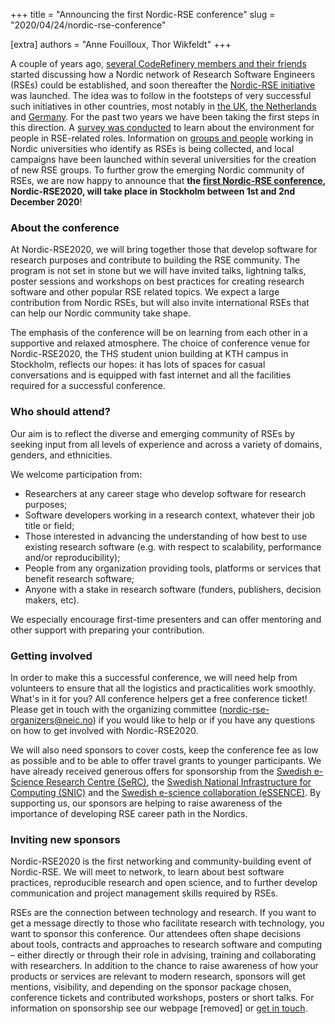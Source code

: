 +++
title = "Announcing the first Nordic-RSE conference"
slug = "2020/04/24/nordic-rse-conference"

[extra]
authors = "Anne Fouilloux, Thor Wikfeldt"
+++

A couple of years ago, [several CodeRefinery members and their
friends](https://neic.no/news/2018/05/04/building-a-community/)
started discussing how a Nordic network of Research Software Engineers
(RSEs) could be established, and soon thereafter the [Nordic-RSE
initiative](https://nordic-rse.org/) was launched. The idea was to
follow in the footsteps of very successful such initiatives in other
countries, most notably in [the UK](https://society-rse.org/), [the
Netherlands](http://nl-rse.org/) and
[Germany](http://www.de-rse.org/de/index.html). For the past two years
we have been taking the first steps in this direction. A [survey was
conducted](https://github.com/nordic-rse/RSE_intro_survey/blob/master/analysis/results_nordics_2018_narrative.ipynb)
to learn about the environment for people in RSE-related
roles. Information on [groups and people](https://nordic-rse.org/communities/map/)
working in Nordic universities who identify as RSEs is being
collected, and local campaigns have been launched within several
universities for the creation of new RSE groups. To further grow the
emerging Nordic community of RSEs, we are now happy to announce that
**the [first Nordic-RSE conference](https://nordic-rse.org/events/conference/),
Nordic-RSE2020, will take place in Stockholm between 1st and 2nd
December 2020**!


### About the conference

At Nordic-RSE2020, we will bring together those that develop software
for research purposes and contribute to building the RSE
community. The program is not set in stone but we will have invited
talks, lightning talks, poster sessions and workshops on best
practices for creating research software and other popular RSE related
topics. We expect a large contribution from Nordic RSEs, but will also
invite international RSEs that can help our Nordic community take
shape.

The emphasis of the conference will be on learning from each other in
a supportive and relaxed atmosphere. The choice of conference venue
for Nordic-RSE2020, the THS student union building at KTH campus in
Stockholm, reflects our hopes: it has lots of spaces for casual
conversations and is equipped with fast internet and all the
facilities required for a successful conference.

### Who should attend?

Our aim is to reflect the diverse and emerging community of RSEs by
seeking input from all levels of experience and across a variety of
domains, genders, and ethnicities.

We welcome participation from:

- Researchers at any career stage who develop software for research
  purposes;
- Software developers working in a research context, whatever their
  job title or field;
- Those interested in advancing the understanding of how best to use
  existing research software (e.g. with respect to scalability,
  performance and/or reproducibility);
- People from any organization providing tools, platforms or services
  that benefit research software;
- Anyone with a stake in research software (funders, publishers,
  decision makers, etc).

We especially encourage first-time presenters and can offer mentoring
and other support with preparing your contribution.


### Getting involved

In order to make this a successful conference, we will need help from
volunteers to ensure that all the logistics and practicalities work
smoothly. What's in it for you? All conference helpers get a free
conference ticket! Please get in touch with the organizing committee
(nordic-rse-organizers@neic.no) if you would like to help or if you
have any questions on how to get involved with Nordic-RSE2020.

We will also need sponsors to cover costs, keep the conference fee as
low as possible and to be able to offer travel grants to younger
participants. We have already received generous offers for sponsorship
from the [Swedish e-Science Research Centre
(SeRC)](https://e-science.se/), the [Swedish National Infrastructure
for Computing (SNIC)](https://snic.se/) and the [Swedish e-science
collaboration (eSSENCE)](https://essenceofescience.se/). By supporting
us, our sponsors are helping to raise awareness of the importance of
developing RSE career path in the Nordics.

### Inviting new sponsors

Nordic-RSE2020 is the first networking and community-building event of
Nordic-RSE. We will meet to network, to learn about best software
practices, reproducible research and open science, and to further
develop communication and project management skills required by RSEs.

RSEs are the connection between technology and research. If you want
to get a message directly to those who facilitate research with
technology, you want to sponsor this conference. Our attendees often
shape decisions about tools, contracts and approaches to research
software and computing – either directly or through their role in
advising, training and collaborating with researchers. In addition to
the chance to raise awareness of how your products or services are
relevant to modern research, sponsors will get mentions, visibility,
and depending on the sponsor package chosen, conference tickets and
contributed workshops, posters or short
talks. For
information on sponsorship see our
webpage [removed] or [get in
touch](mailto:nordic-rse-organizers@neic.no).
